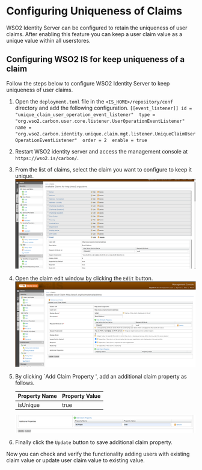 # Configuring Uniqueness of Claims

WSO2 Identity Server can be configured to retain the uniqueness of user claims.
After enabling this feature you can keep a user claim value as a unique value within all userstores.

## Configuring WSO2 IS for keep uniqueness of a claim

Follow the steps below to configure WSO2 Identity Server to keep uniqueness of user claims.

1.	Open the `deployment.toml` file in the `<IS_HOME>/repository/conf` directory and add the following configuration.
        ```
       [[event_listener]] id = "unique_claim_user_operation_event_listener" 
       type = "org.wso2.carbon.user.core.listener.UserOperationEventListener"
       name = "org.wso2.carbon.identity.unique.claim.mgt.listener.UniqueClaimUserOperationEventListener" 
       order = 2 
       enable = true
        ```
2.	Restart WSO2 identity server and access the management console at `https://wso2.is/carbon/`. 

3.  From the list of claims, select the claim you want to configure to keep it unique.
    ![select-claim-from-list](../assets/img/learn/multi-attribute-login/select-claim-from-list.png)
    
4. Open the claim edit window by clicking the `Edit` button.
   ![claim-edite-window](../assets/img/learn/multi-attribute-login/claim-edite-window.png)
   
5. By clicking `Add Claim Property ', add an additional claim property as follows.
        <table>
        <thead>
            <tr class="header">
                <th>Property Name</th>
                <th>Property Value</th>
            </tr>
        </thead>
        <tbody>
            <tr class="odd">
                <td>isUnique</td>
                <td>true</td>
            </tr>
        </tbody>
    </table>

   ![additional-claim-properties](../assets/img/learn/multi-attribute-login/additional-claim-properties.png)

6. Finally click the `Update` button to save additional claim property. 

Now you can check and verify the functionality adding users with existing claim value or update user claim value to existing value.



